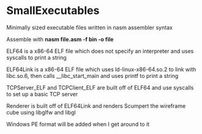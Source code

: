 # SmallExecutables
Minimally sized executable files written in nasm assembler syntax

Assemble with **nasm file.asm -f bin -o file**

ELF64 is a x86-64 ELF file which does not specify an interpreter and uses syscalls to print a string

ELF64Link is a x86-64 ELF file which uses ld-linux-x86-64.so.2 to link with libc.so.6, then calls \_\_libc_start_main and uses printf to print a string

TCPServer_ELF and TCPClient_ELF are built off of ELF64 and use syscalls to set up a basic TCP server

Renderer is built off of ELF64Link and renders Scumpert the wireframe cube using libglfw and libgl

Windows PE format will be added when I get around to it
